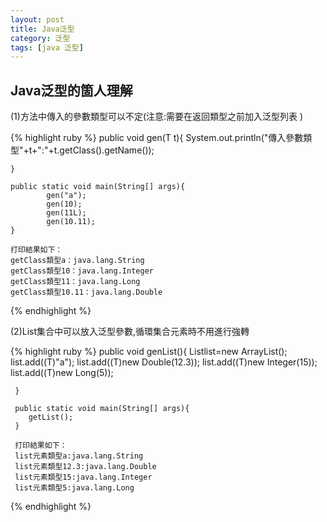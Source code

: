 ```yaml
---
layout: post
title: Java泛型
category: 泛型 
tags: [java 泛型]
---
```

## Java泛型的箇人理解    

(1)方法中傳入的參數類型可以不定(<font style="color:red:font-weight:itatic">注意:需要在返回類型之前加入泛型列表 </font>)  

{% highlight ruby %}
    public <T> void gen(T t){
        System.out.println("傳入參數類型"+t+":"+t.getClass().getName());

    }

    public static void main(String[] args){
            gen("a");
			gen(10);
			gen(11L);
			gen(10.11);
    }

    打印結果如下：
    getClass類型a：java.lang.String
    getClass類型10：java.lang.Integer
    getClass類型11：java.lang.Long
    getClass類型10.11：java.lang.Double
{% endhighlight %}

(2)List集合中可以放入泛型參數,循環集合元素時不用進行強轉  

  {% highlight ruby %}
     public void genList(){
     	List<T>list=new ArrayList<T>();
     	list.add((T)"a");
		list.add((T)new Double(12.3));
		list.add((T)new Integer(15));
		list.add((T)new Long(5));


     }

     public static void main(String[] args){
     	getList();
     }

     打印結果如下：  
     list元素類型a:java.lang.String  
     list元素類型12.3:java.lang.Double  
     list元素類型15:java.lang.Integer  
     list元素類型5:java.lang.Long  

  {% endhighlight %}






